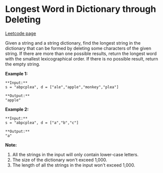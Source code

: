 # Longest Word in Dictionary through Deleting
[Leetcode page](https://leetcode.com/problems/longest-word-in-dictionary-through-deleting/description)

Given a string and a string dictionary, find the longest string in the
dictionary that can be formed by deleting some characters of the given string.
If there are more than one possible results, return the longest word with the
smallest lexicographical order. If there is no possible result, return the
empty string.

**Example 1:**  

    
    
    **Input:**
    s = "abpcplea", d = ["ale","apple","monkey","plea"]
    
    **Output:** 
    "apple"
    

**Example 2:**  

    
    
    **Input:**
    s = "abpcplea", d = ["a","b","c"]
    
    **Output:** 
    "a"
    

**Note:**  

  1. All the strings in the input will only contain lower-case letters.
  2. The size of the dictionary won't exceed 1,000.
  3. The length of all the strings in the input won't exceed 1,000.

